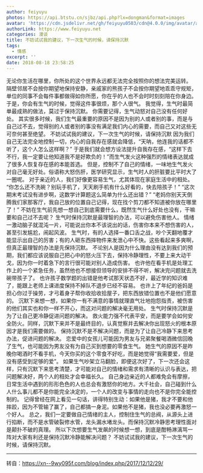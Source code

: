 ```yaml
---
author: feiyuyu
photos: https://api.btstu.cn/sjbz/api.php?lx=dongman&format=images
avatar: 'https://cdn.jsdelivr.net/gh/feiyuyu0503/cdn@4.0.0/img/avatar/avater.jpg'
authorLink: https://www.feiyuyu.net
categories: 漫谈
title: 不妨试试我的建议，下一次生气的时候，请保持沉默
tags:
  - 情感
excerpt: ''
date: 2018-08-18 23:58:25
---
```


无论你生活在哪里，你所处的这个世界永远都无法完全按照你的想法完美运转。 隔壁邻居不会按你期望地保持安静，亲戚家的熊孩子不会按你期望地乖乖守规矩，单位的同事不会每件事都做得如你所愿，你在乎的人也不会时时刻刻陪在你身边。 于是，你会有生气的时候，觉得这件事很烦，那个人很气。 我觉得，生气时最简单最成熟的做法，莫过于保持沉默。 你需要记得，生气动怒对自己没有任何好处。 其实很多时候，我们生气最重要的原因不是因为别的人或者别的事，而是与自己过不去，觉得别的人或者别的事没有满足我们内心的需要，而自己又对这些无可奈何甚至绝望。 不妨试试我的建议，下一次生气的时候，请保持沉默 因为我们自己无法完全地控制一切，内心的自我存在感就会降低，“天呐，他连我的话都不听了，这个人怎么这样啊？” 于是我们就会想方设法提升自我存在感，“这样下去不行，我一定要让他知道我不是好欺负的！”而生气发火这种强烈的情绪表达就成了很多人恢复存在感的本能首选。 但是，控制不了自己的情绪，一味地生气发火对自己毫无好处。俗语称大怒伤肝，医学研究显示，生气时人的肝脏要比平时大了一圈呢。 对于亲近的人，我们好像更容易生气，尤其体现在家庭生活中的相处。 “你怎么还不洗碗？别玩手机了，天天刷手机有什么好看的，快去陪孩子！” “这次期末考试没有进步啊，这数学计算题这么简单为什么还出错？” “老妈你别天天倒腾我们家那客厅，我自己放的位置自己记得，现在找个剪刀都不知道被你放在哪里了！” 不妨在生气前先想一想自己到底需要什么，既然生气什么好处也没有，干嘛要和自己过不去呢？ 生气时保持沉默是最理智的办法，可以避免伤害他人。 情绪一激动脑子就混沌一片，可能说出你本不该说出的话，伤害你本来不想伤害的人，甚至引发尴尬，闹起风波。 生气时，有的人选择一番口舌之战，吵个天翻地覆才能显示出自己的厉害；有的人砸东西摔物件来发泄心中不快。这些看起来多爽啊，但真正最理智的办法是先保持沉默。 不论别人是因为什么理由没有达到我们的预期，我们都应该说服自己把心中的怒火压下去，保持冷静理性，不要上来大动干戈，因为你一时着急下的言行很可能对别人造成伤害。 也许他在看手机是处理工作上的一个紧急任务，虽然他也不想接但领导的安排不得不听，解决完问题就去洗碗带孩子了。 也许孩子数学题的出错是他考试那天状态不好，最近学的知识难了，能跟上老师上课进度保持不掉队不退步已经不容易。 也许上了年纪的爸妈是担心你过于操劳，才弓着身子帮你收拾收拾屋子，把东西放错位置也不是他们愿意的。 沉默下来想一想，如果你一有不满意的事情就理直气壮地抱怨指责，被伤害的他们其实也和你一样不开心，而这对问题的解决毫无用处。 生气时保持沉默是为了让自己更冷静促进问题的解决。 救火能力强不代表平安，而是要学会如何安全防火。同样，沉默下来并不是最终目的，认真觉察并去解决你出现怒火的根本原因才是我们需要做的。 保持沉默不是不解决问题，而是为了让自己冷静下来思考办法，促进问题的解决。 恋爱中的女孩儿可能因为男友与兄弟聚餐喝酒微信回晚了生气，也可能因为男友没有为自己买到想要的零食生气。 她生气的原因不是昨晚你喝酒时不看手机，今天你买的这个零食不好吃，而是她觉得“我需要爱，但是没有感受到足够的爱”。 如果生气吵架立马翻脸，即便这次好了，下一次还会这样，只有沉默下来思考清楚，才可能对自己的情绪和需求有清晰的认识与表达，把问题解决好，两个人的相处才会幸福长久。 自己身边亲近的人都难免会有摩擦，日常生活中遇到的形形色色的人也总会有激怒你的地方。大千社会，自己碰到什么人什么事儿都不是你能完全决定的，一个人的改变与事情的走向也不是你完全能控制的。 记得曾经在网上看见一句话，讲得特别生动：如果他是猪，我才不要和他摔跤，因为不管输了赢了，自己都搞一身泥。如果他不是猪，我也没必要再激怒一个好人。 总之，我们一定要做自己情绪的主人，控制住生气的总阀，从源头上进行掐断，而不是水管破裂修水管，龙头漏水堵龙头。而保持沉默冷静思考理性面对是颠扑不破的真理。 所以下次想要生气发飙的时候想一想，到底是酣畅淋漓骂一阵对大家有利还是保持沉默冷静能解决问题？ 不妨试试我的建议，下一次生气的时候，请保持沉默。

* * *

转自：https://xn--9wy095f.com/blog/index.php/2017/12/12/29/
